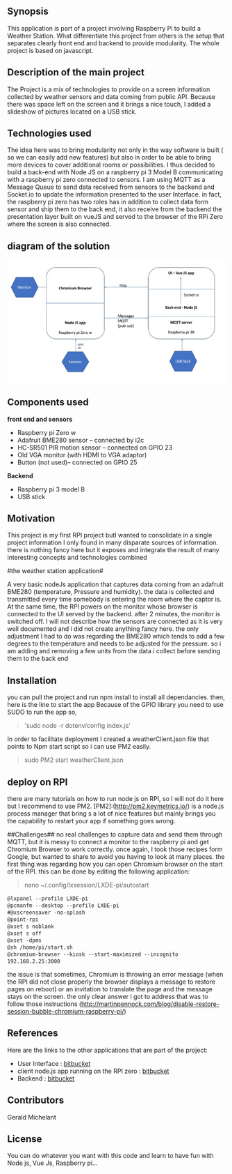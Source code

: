 ## Synopsis

This application is part of a project involving Raspberry Pi to build a Weather Station. What differentiate this project from others is the setup that separates clearly front end and backend to provide modularity. The whole project is based on javascript.

## Description of the main project
The Project is a mix of technologies to provide on a screen information collected by weather sensors and data coming from public API. Because there was space left on the screen and it brings a nice touch, I added a slideshow of pictures located on a USB stick.

## Technologies used
The idea here was to bring modularity not only in the way software is built ( so we can easily add new features) but also in order to be able to bring more devices to cover additional rooms or possibilities. I thus decided to build a back-end with Node JS on a raspberry pi 3 Model B communicating with a raspberry pi zero connected to sensors. I am using MQTT as a Message Queue to send data received from sensors to the backend and Socket.io to update the information presented to the user Interface. in fact, the raspberry pi zero has two roles has in addition to collect data form sensor and ship them to the back end, it also receive from the backend the presentation layer built on vueJS and served to the browser of the RPi Zero where the screen is also connected.

## diagram of the solution
![diagram](/diagram-weather.jpg)

## Components used

**front end and sensors**

* Raspberry pi Zero w
* Adafruit BME280 sensor – connected by i2c 
* HC-SR501 PIR motion sensor – connected on GPIO 23
* Old VGA monitor (with HDMI to VGA adaptor)
* Button (not used)– connected on GPIO 25 

**Backend**

* Raspberry pi 3 model B
* USB stick


## Motivation

This project is my first RPI project butI wanted to consolidate in a single project information I only found in many disparate sources of information. there is nothing fancy here but it exposes and integrate the result of many interesting concepts and technologies combined




#the weather station application#

 A very basic nodeJs application that captures data coming from an adafruit BME280 (temperature, Pressure and humidity). the data is collected and transmitted every time somebody is entering the room where the captor is. At the same time, the RPI powers on the monitor whose browser is connected to the UI served by the backend. after 2 minutes, the monitor is switched off. I will not describe how the sensors are connected as it is very well documented and i did not create anything fancy here. the only adjustment I had to do was regarding the BME280 which tends to add a few degrees to the temperature and needs to be adjusted for the pressure.  so i am adding and removing a few units from the data i collect before sending them to the back end

## Installation

you can pull the project and run npm install to install all dependancies. then, here is the line to start the app
Because of the GPIO library you need to use SUDO to run the app so, 

> 'sudo node -r dotenv/config  index.js'

In order to facilitate deployment I created a weatherClient.json file that points to Npm start script so i can use PM2 easily. 

> sudo PM2 start weatherClient.json

## deploy on RPI
there are many tutorials on how to run node js on RPI, so I will not do it here but I recommend to use PM2. [PM2]:(http://pm2.keymetrics.io/) is a node.js process manager that bring s a lot of nice features but mainly brings you the capability to restart your app if something goes wrong.

##Challenges##
no real challenges to capture data and send them through MQTT, but it is messy to connect a monitor to the raspberry pi and get Chromium Browser to work correctly. once again, I took those recipes form Google, but wanted to share to avoid you having to look at many places.
the first thing was regarding how you can open Chromium browser on the start of the RPI.
this can be done by editing the following application:

> nano ~/.config/lxsession/LXDE-pi/autostart

 

    @lxpanel --profile LXDE-pi
    @pcmanfm --desktop --profile LXDE-pi
    #@xscreensaver -no-splash
    @point-rpi
    @xset s noblank
    @xset s off
    @xset -dpms
    @sh /home/pi/start.sh
    @chromium-browser --kiosk --start-maximized --incognito  192.168.2.25:3000


the issue is that sometimes, Chromium is throwing an error message (when the RPI did not close properly the browser displays a message to restore pages on reboot) or an invitation to translate the page and the message stays on the screen. the only clear answer i got to address that was to follow those instructions (http://martinpennock.com/blog/disable-restore-session-bubble-chromium-raspberry-pi/)


## References

Here are the links to the other applications that are part of the project:

* User Interface : [bitbucket](https://bitbucket.org/gegeraptor/weather-ui/src/master/)
* client node.js app running on the RPI zero : [bitbucket](https://bitbucket.org/gegeraptor/weather-client/src/master/)
* Backend : [bitbucket](https://bitbucket.org/gegeraptor/weather-server/src/master/)



## Contributors

Gerald Michelant

## License
You can do whatever you want with this code and learn to have fun with Node js, Vue Js, Raspberry pi...